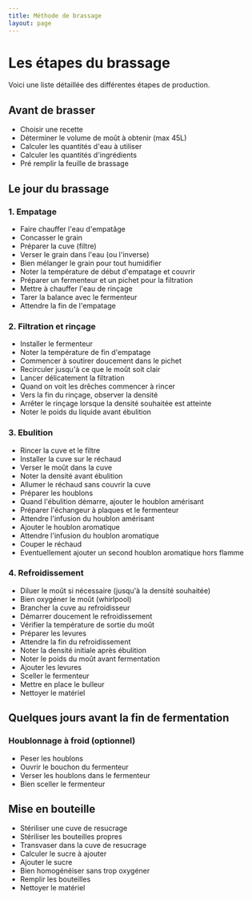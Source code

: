 ```yaml
---
title: Méthode de brassage
layout: page
---
```


# Les étapes du brassage

Voici une liste détaillée des différentes étapes de production.

## Avant de brasser
- Choisir une recette
- Déterminer le volume de moût à obtenir (max 45L)
- Calculer les quantités d'eau à utiliser
- Calculer les quantités d'ingrédients
- Pré remplir la feuille de brassage

## Le jour du brassage
### 1. Empatage
- Faire chauffer l'eau d'empatâge
- Concasser le grain
- Préparer la cuve (filtre)
- Verser le grain dans l'eau (ou l'inverse)
- Bien mélanger le grain pour tout humidifier
- Noter la température de début d'empatage et couvrir
- Préparer un fermenteur et un pichet pour la filtration
- Mettre à chauffer l'eau de rinçage
- Tarer la balance avec le fermenteur
- Attendre la fin de l'empatage

### 2. Filtration et rinçage
- Installer le fermenteur
- Noter la température de fin d'empatage
- Commencer à soutirer doucement dans le pichet
- Recirculer jusqu'à ce que le moût soit clair
- Lancer délicatement la filtration
- Quand on voit les drêches commencer à rincer
- Vers la fin du rinçage, observer la densité
- Arrêter le rinçage lorsque la densité souhaitée est atteinte
- Noter le poids du liquide avant ébulition

### 3. Ebulition
- Rincer la cuve et le filtre
- Installer la cuve sur le réchaud
- Verser le moût dans la cuve
- Noter la densité avant ébulition
- Allumer le réchaud sans couvrir la cuve
- Préparer les houblons
- Quand l'ébulition démarre, ajouter le houblon amérisant
- Préparer l'échangeur à plaques et le fermenteur
- Attendre l'infusion du houblon amérisant
- Ajouter le houblon aromatique
- Attendre l'infusion du houblon aromatique
- Couper le réchaud
- Eventuellement ajouter un second houblon aromatique hors flamme

### 4. Refroidissement
- Diluer le moût si nécessaire (jusqu'à la densité souhaitée)
- Bien oxygéner le moût (whirlpool)
- Brancher la cuve au refroidisseur
- Démarrer doucement le refroidissement
- Vérifier la température de sortie du moût
- Préparer les levures
- Attendre la fin du refroidissement
- Noter la densité initiale après ébulition
- Noter le poids du moût avant fermentation
- Ajouter les levures
- Sceller le fermenteur
- Mettre en place le bulleur
- Nettoyer le matériel

## Quelques jours avant la fin de fermentation
### Houblonnage à froid (optionnel)
- Peser les houblons
- Ouvrir le bouchon du fermenteur
- Verser les houblons dans le fermenteur
- Bien sceller le fermenteur

## Mise en bouteille
- Stériliser une cuve de resucrage
- Stériliser les bouteilles propres
- Transvaser dans la cuve de resucrage
- Calculer le sucre à ajouter
- Ajouter le sucre
- Bien homogénéiser sans trop oxygéner
- Remplir les bouteilles
- Nettoyer le matériel
